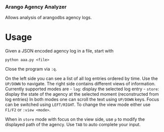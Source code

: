 ### Arango Agency Analyzer

Allows analysis of arangodbs agency logs.

# Usage

Given a JSON encoded agency log in a file, start with
```
python aaa.py <file>
```
Close the program via `:q`.

On the left side you can see a list of all log entries ordered by time. Use the `UP/DOWN` to navigate.
The right side contains different views of information. Currently supported modes are
    - `log`: display the selected log entry
    - `store`: display the state of the agency at the selected moment (reconstructed from log entries)
In both modes one can scroll the text using `UP/DOWN` keys. Focus can be switched using `LEFT/RIGHT`.
To change the view mode either use `F1/F2` or `:view <mode>`.

When in `store` mode with focus on the view side, use `p` to modify the displayed path
of the agency. Use `TAB` to auto complete your input.

